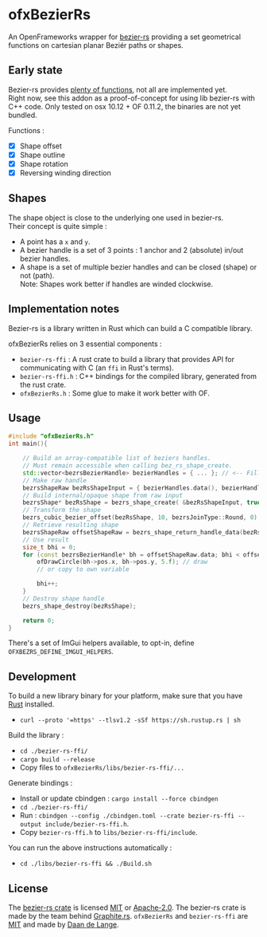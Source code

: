 # ofxBezierRs
An OpenFrameworks wrapper for [bezier-rs](https://github.com/GraphiteEditor/Graphite/tree/master/libraries/bezier-rs) providing a set geometrical functions on cartesian planar Beziér paths or shapes.

## Early state
Bezier-rs provides [plenty of functions](https://graphite.rs/libraries/bezier-rs/), not all are implemented yet.  
Right now, see this addon as a proof-of-concept for using lib bezier-rs with C++ code.
Only tested on osx 10.12 + OF 0.11.2, the binaries are not yet bundled.

Functions :
- [x] Shape offset 
- [x] Shape outline
- [x] Shape rotation
- [x] Reversing winding direction

## Shapes
The shape object is close to the underlying one used in bezier-rs.  
Their concept is quite simple :
- A point has a `x` and `y`.
- A bezier handle is a set of 3 points : 1 anchor and 2 (absolute) in/out bezier handles.
- A shape is a set of multiple bezier handles and can be closed (shape) or not (path).  
  Note: Shapes work better if handles are winded clockwise.

## Implementation notes
Bezier-rs is a library written in Rust which can build a C compatible library.

ofxBezierRs relies on 3 essential components :
- `bezier-rs-ffi` : A rust crate to build a library that provides API for communicating with C (an `ffi` in Rust's terms).
- `bezier-rs-ffi.h` : C++ bindings for the compiled library, generated from the rust crate.
- `ofxBezierRs.h` : Some glue to make it work better with OF.

## Usage
```cpp
#include "ofxBezierRs.h"
int main(){

	// Build an array-compatible list of beziers handles.
	// Must remain accessible when calling bez_rs_shape_create.
	std::vector<bezrsBezierHandle> bezierHandles = { ... }; // <-- Fill this with your vector drawing
	// Make raw handle
	bezrsShapeRaw bezRsShapeInput = { bezierHandles.data(), bezierHandles.size(), true };
	// Build internal/opaque shape from raw input
	bezrsShape* bezRsShape = bezrs_shape_create( &bezRsShapeInput, true);
	// Transform the shape
	bezrs_cubic_bezier_offset(bezRsShape, 10, bezrsJoinType::Round, 0);
	// Retrieve resulting shape
	bezrsShapeRaw offsetShapeRaw = bezrs_shape_return_handle_data(bezRsShape);
	// Use result
	size_t bhi = 0;
	for (const bezrsBezierHandle* bh = offsetShapeRaw.data; bhi < offsetShapeRaw.len; bh++){
		ofDrawCircle(bh->pos.x, bh->pos.y, 5.f); // draw
		// or copy to own variable

		bhi++;
	}
	// Destroy shape handle
	bezrs_shape_destroy(bezRsShape);

	return 0;
}
```

There's a set of ImGui helpers available, to opt-in, define `OFXBEZRS_DEFINE_IMGUI_HELPERS`.

## Development
To build a new library binary for your platform, make sure that you have [Rust](https://www.rust-lang.org/tools/install) installed.
- `curl --proto '=https' --tlsv1.2 -sSf https://sh.rustup.rs | sh`

Build the library :
- `cd ./bezier-rs-ffi/`
- `cargo build --release`
- Copy files to `ofxBezierRs/libs/bezier-rs-ffi/...`

Generate bindings :
- Install or update cbindgen : `cargo install --force cbindgen`
- `cd ./bezier-rs-ffi/`
- Run : `cbindgen --config ./cbindgen.toml --crate bezier-rs-ffi --output include/bezier-rs-ffi.h`.
- Copy `bezier-rs-ffi.h` to `libs/bezier-rs-ffi/include`.

You can run the above instructions automatically :
- `cd ./libs/bezier-rs-ffi && ./Build.sh`


## License
The [bezier-rs crate](https://crates.io/crates/bezier-rs) is licensed [MIT](https://github.com/GraphiteEditor/Graphite/blob/master/libraries/bezier-rs/LICENSE-MIT) or [Apache-2.0](https://github.com/GraphiteEditor/Graphite/blob/master/libraries/bezier-rs/LICENSE-APACHE). The bezier-rs crate is made by the team behind [Graphite.rs](https://editor.graphite.rs).
`ofxBezierRs` and `bezier-rs-ffi` are [MIT](https://github.com/Daandelange/ofxBezierRs/blob/main/LICENSE) and made by [Daan de Lange](https://daandelange.com/).
